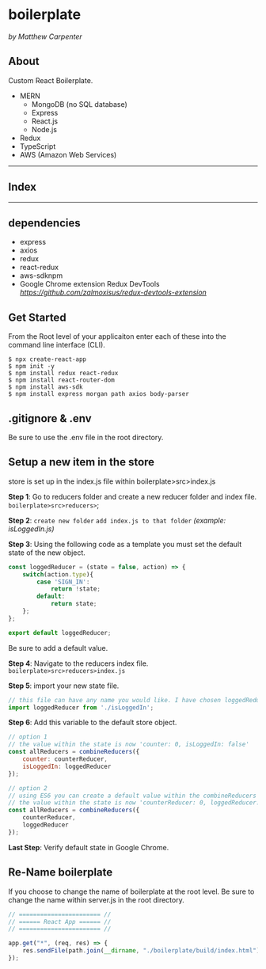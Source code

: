 # boilerplate
*by Matthew Carpenter*

## About
Custom React Boilerplate.
* MERN
    * MongoDB (no SQL database)
    * Express
    * React.js
    * Node.js
* Redux
* TypeScript
* AWS (Amazon Web Services)

---

## Index

---

## dependencies 

* express
* axios
* redux
* react-redux
* aws-sdknpm
* Google Chrome extension Redux DevTools *https://github.com/zalmoxisus/redux-devtools-extension*

## Get Started

From the Root level of your applicaiton enter each of these into the command line interface (CLI).

```
$ npx create-react-app
$ npm init -y
$ npm install redux react-redux
$ npm install react-router-dom
$ npm install aws-sdk
$ npm install express morgan path axios body-parser
```

## .gitignore & .env

Be sure to use the .env file in the root directory.

## Setup a new item in the store

store is set up in the index.js file within boilerplate>src>index.js

**Step 1**: Go to reducers folder and create a new reducer folder and index file. `boilerplate>src>reducers>`;

**Step 2**: `create new folder` `add index.js to that folder` *(example: isLoggedIn.js)*

**Step 3**: Using the following code as a template you must set the default state of the new object.

```javascript
const loggedReducer = (state = false, action) => {
    switch(action.type){
        case 'SIGN_IN':
            return !state;
        default:
            return state;
    };
};

export default loggedReducer;
```

Be sure to add a default value.

**Step 4**: Navigate to the reducers index file. `boilerplate>src>reducers>index.js`

**Step 5**: import your new state file.
```javascript
// this file can have any name you would like. I have chosen loggedReducer as an example.
import loggedReducer from './isLoggedIn';
```

**Step 6**: Add this variable to the default store object.
```javascript
// option 1
// the value within the state is now 'counter: 0, isLoggedIn: false'
const allReducers = combineReducers({
    counter: counterReducer,
    isLoggedIn: loggedReducer
});
```

```javascript
// option 2 
// using ES6 you can create a default value within the combineReducers function.
// the value within the state is now 'counterReducer: 0, loggedReducer: false'
const allReducers = combineReducers({
    counterReducer,
    loggedReducer
});
```

**Last Step**: Verify default state in Google Chrome.

## Re-Name boilerplate

If you choose to change the name of boilerplate at the root level. Be sure to change the name within server.js in the root directory.

```javascript
// ======================= //
// ====== React App ====== //
// ======================= //

app.get("*", (req, res) => {
	res.sendFile(path.join(__dirname, "./boilerplate/build/index.html")); // if you change the name of the react app be sure to change it here.
});

```